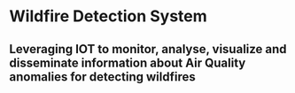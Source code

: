 # Wildfire Detection System
## Leveraging IOT to monitor, analyse, visualize and disseminate information about Air Quality anomalies for detecting wildfires
